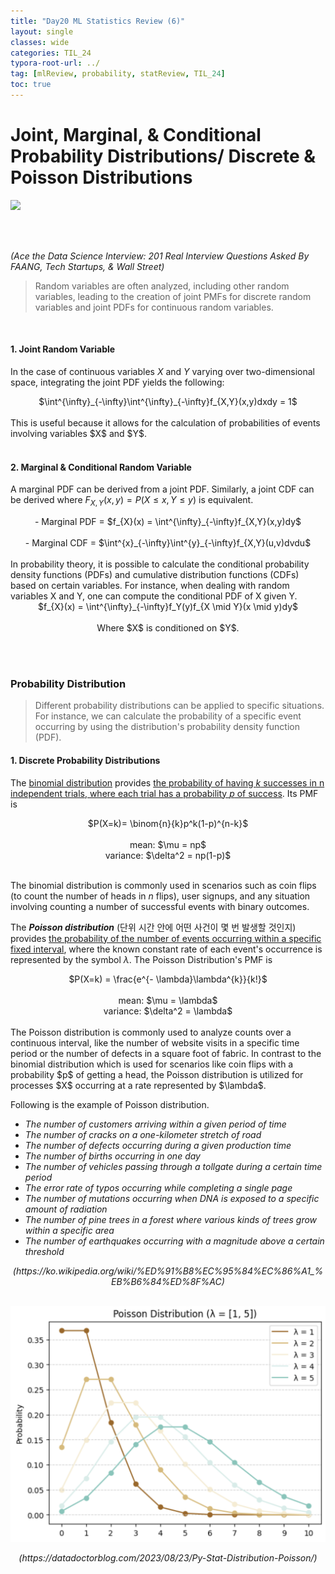 ```yaml
---
title: "Day20 ML Statistics Review (6)"
layout: single
classes: wide
categories: TIL_24
typora-root-url: ../
tag: [mlReview, probability, statReview, TIL_24]
toc: true 
---
```


# Joint, Marginal, & Conditional Probability Distributions/  Discrete & Poisson Distributions

<img src="/blog/images/2024-06-11-TIL24_Day20/A9990570-544B-43C3-9DA6-DD21B0130C5F_1_105_c.jpeg">

<br><br>

*(Ace the Data Science Interview: 201 Real Interview Questions Asked By FAANG, Tech Startups, & Wall Street)*

> Random variables are often analyzed, including other random variables, leading to the creation of joint PMFs for discrete random variables and joint PDFs for continuous random variables. 

<br>

#### 1. **Joint Random Variable**

In the case of continuous variables $X$ and $Y$ varying over two-dimensional space, integrating the joint PDF yields the following:

<center>
  $\int^{\infty}_{-\infty}\int^{\infty}_{-\infty}f_{X,Y}(x,y)dxdy = 1$
</center>
<br>This is useful because it allows for the calculation of probabilities of events involving variables $X$ and $Y$.<br><br>



#### 2. **Marginal & Conditional Random Variable**

A marginal PDF can be derived from a joint PDF. Similarly, a joint CDF can be derived where $F_{X,Y}(x,y) = P(X \leq x, Y \leq y)$ is equivalent.

<center>
  - Marginal PDF = $f_{X}(x) = \int^{\infty}_{-\infty}f_{X,Y}(x,y)dy$ <br><br>
  - Marginal CDF = $\int^{x}_{-\infty}\int^{y}_{-\infty}f_{X,Y}(u,v)dvdu$
</center>
<br>In probability theory, it is possible to calculate the conditional probability density functions (PDFs) and cumulative distribution functions (CDFs) based on certain variables. For instance, when dealing with random variables X and Y, one can compute the conditional PDF of X given Y. 

<center>
  $f_{X}(x) = \int^{\infty}_{-\infty}f_Y(y)f_{X \mid Y}(x \mid y)dy$ <br><br>
Where $X$ is conditioned on $Y$. 
</center>

<br><br>

### Probability Distribution

> Different probability distributions can be applied to specific situations. For instance, we can calculate the probability of a specific event occurring by using the distribution's probability density function (PDF).

#### 1. Discrete Probability Distributions

The <u>binomial distribution</u> provides <u>the probability of having $k$ successes in n independent trials, where each trial has a probability $p$ of success</u>. Its PMF is

<center>
  $P(X=k)= \binom{n}{k}p^k(1-p)^{n-k}$ <br><br>
  mean: $\mu = np$ <br>
  variance: $\delta^2 = np(1-p)$<br><br>
</center>

The binomial distribution is commonly used in scenarios such as coin flips (to count the number of heads in $n$ flips), user signups, and any situation involving counting a number of successful events with binary outcomes.<br>

The ***Poisson distribution*** (단위 시간 안에 어떤 사건이 몇 번 발생할 것인지) provides <u>the probability of the number of events occurring within a specific fixed interval</u>, where the known constant rate of each event's occurrence is represented by the symbol $\lambda$. The Poisson Distribution's PMF is

<center>
  $P(X=k) = \frac{e^{- \lambda}\lambda^{k}}{k!}$<br><br>
mean: $\mu = \lambda$<br>
variance: $\delta^2 = \lambda$ <br><br>
</center>
The Poisson distribution is commonly used to analyze counts over a continuous interval, like the number of website visits in a specific time period or the number of defects in a square foot of fabric. In contrast to the binomial distribution which is used for scenarios like coin flips with a probability $p$ of getting a head, the Poisson distribution is utilized for processes $X$ occurring at a rate represented by $\lambda$. 

<br>

Following is the example of Poisson distribution.

- *The number of customers arriving within a given period of time*
- *The number of cracks on a one-kilometer stretch of road*
- *The number of defects occurring during a given production time*
- *The number of births occurring in one day*
- *The number of vehicles passing through a tollgate during a certain time period*
- *The error rate of typos occurring while completing a single page*
- *The number of mutations occurring when DNA is exposed to a specific amount of radiation*
- *The number of pine trees in a forest where various kinds of trees grow within a specific area*
- *The number of earthquakes occurring with a magnitude above a certain threshold*

<center>
<I>(https://ko.wikipedia.org/wiki/%ED%91%B8%EC%95%84%EC%86%A1_%EB%B6%84%ED%8F%AC)
  </I>
</center>

<br>

![image-20240731154421883](/images/2024-06-11-TIL24_Day20/image-20240731154421883.png)

<center>
<I>  (https://datadoctorblog.com/2023/08/23/Py-Stat-Distribution-Poisson/)</I>
</center>





<br><br>

